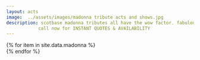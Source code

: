 ```yaml
---
layout: acts
image:  ../assets/images/madonna tribute acts and shows.jpg
description: scotbase madonna tributes all have the wow factor. fabulous vocals, choreographed dance routines, stunning costumes and amazing musicians these shows are not to be missed.undoubtedly, madonna is the Ultimate Queen Of Pop and after four decades she is as popular as ever. as is our tributes to her. <hr>
            call now for INSTANT QUOTES & AVAILABILITY
---
```


<div class="row mt-4 mb-4">
  {% for item in site.data.madonna %}
    <div class="col-md-4 mb-5">
      <div class="card border-0 shadow h-100">
        <a href="/acts/{{ item.title | slugify }}">
          <img class="card-img-top" src="{{ item.image_src }}" alt="" />
        </a>
      </div>
    </div>
  {% endfor %}
</div>

